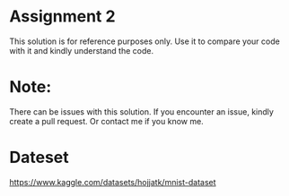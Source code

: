 
# Assignment 2 

This solution is for reference purposes only. Use it to compare your code with it and kindly understand the code.

# Note: 
There can be issues with this solution. If you encounter an issue, kindly create a pull request. Or contact me if you know me.  

# Dateset
https://www.kaggle.com/datasets/hojjatk/mnist-dataset